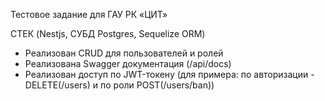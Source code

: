 Тестовое задание для ГАУ РК «ЦИТ»

СТЕК (Nestjs, СУБД Postgres, Sequelize ORM)
- Реализован CRUD для пользователей и ролей
- Реализована Swagger документация (/api/docs)
- Реализован доступ по JWT-токену 
  (для примера: по авторизации - DELETE(/users)
  и по роли POST(/users/ban))
